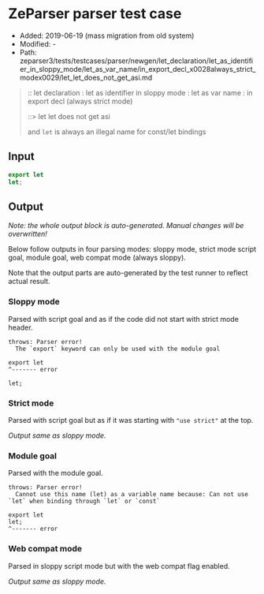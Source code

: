 # ZeParser parser test case

- Added: 2019-06-19 (mass migration from old system)
- Modified: -
- Path: zeparser3/tests/testcases/parser/newgen/let_declaration/let_as_identifier_in_sloppy_mode/let_as_var_name/in_export_decl_x0028always_strict_modex0029/let_let_does_not_get_asi.md

> :: let declaration : let as identifier in sloppy mode : let as var name : in export decl (always strict mode)
>
> ::> let let does not get asi
>
> and `let` is always an illegal name for const/let bindings

## Input

`````js
export let
let;
`````

## Output

_Note: the whole output block is auto-generated. Manual changes will be overwritten!_

Below follow outputs in four parsing modes: sloppy mode, strict mode script goal, module goal, web compat mode (always sloppy).

Note that the output parts are auto-generated by the test runner to reflect actual result.

### Sloppy mode

Parsed with script goal and as if the code did not start with strict mode header.

`````
throws: Parser error!
  The `export` keyword can only be used with the module goal

export let
^------- error

let;
`````

### Strict mode

Parsed with script goal but as if it was starting with `"use strict"` at the top.

_Output same as sloppy mode._

### Module goal

Parsed with the module goal.

`````
throws: Parser error!
  Cannot use this name (let) as a variable name because: Can not use `let` when binding through `let` or `const`

export let
let;
^------- error
`````


### Web compat mode

Parsed in sloppy script mode but with the web compat flag enabled.

_Output same as sloppy mode._
